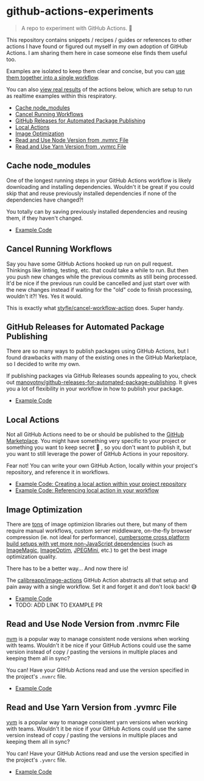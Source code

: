 # github-actions-experiments

> A repo to experiment with GitHub Actions. 🧪

This repository contains snippets / recipes / guides or references to other actions I have found or figured out myself in my own adoption of GitHub Actions. I am sharing them here in case someone else finds them useful too.

Examples are isolated to keep them clear and concise, but you can [use them together into a single workflow](/.github/workflows/test.yml).

You can also [view real results](https://github.com/manovotny/github-actions-experiments/actions) of the actions below, which are setup to run as realtime examples within this respiratory.

-   [Cache node_modules](#cache-node_modules)
-   [Cancel Running Workflows](#cancel-running-workflows)
-   [GitHub Releases for Automated Package Publishing](#github-releases-for-automated-package-publishing)
-   [Local Actions](#local-actions)
-   [Image Optimization](#image-optimization)
-   [Read and Use Node Version from .nvmrc File](#read-and-use-node-version-from-nvmrc-file)
-   [Read and Use Yarn Version from .yvmrc File](#read-and-use-yarn-version-from-yvmrc-file)

## Cache node_modules

One of the longest running steps in your GitHub Actions workflow is likely downloading and installing dependencies. Wouldn't it be great if you could skip that and reuse previously installed dependencies if none of the dependencies have changed?!

You totally can by saving previously installed dependencies and reusing them, if they haven't changed.

-   [Example Code](/.github/workflows/cache-node-modules.yml)

## Cancel Running Workflows

Say you have some GitHub Actions hooked up run on pull request. Thinkings like linting, testing, etc. that could take a while to run. But then you push new changes while the previous commits as still being processed. It'd be nice if the previous run could be cancelled and just start over with the new changes instead if waiting for the "old" code to finish processing, wouldn't it?! Yes. Yes it would.

This is exactly what [styfle/cancel-workflow-action](https://github.com/marketplace/actions/cancel-workflow-action) does. Super handy.

## GitHub Releases for Automated Package Publishing

There are so many ways to publish packages using GitHub Actions, but I found drawbacks with many of the existing ones in the GitHub Marketplace, so I decided to write my own.

If publishing packages via GitHub Releases sounds appealing to you, check out [manovotny/github-releases-for-automated-package-publishing](https://github.com/marketplace/actions/github-releases-for-automated-package-publishing). It gives you a lot of flexibility in your workflow in how to publish your package.

-   [Example Code](/.github/workflows/local-action.yml)

## Local Actions

Not all GitHub Actions need to be or should be published to the [GitHub Marketplace](https://github.com/marketplace). You might have something very specific to your project or something you want to keep secret 🤫 , so you don't want to publish it, but you want to still leverage the power of GitHub Actions in your repository.

Fear not! You can write your own GitHub Action, locally within your project's repository, and reference it in workflows.

-   [Example Code: Creating a local action within your project repository](/.github/actions/local-action)
-   [Example Code: Referencing local action in your workflow](/.github/workflows/local-action.yml)

## Image Optimization

There are [tons](https://www.npmjs.com/search?q=keywords%3Aoptimization%20image) of image optimizion libraries out there, but many of them require manual workflows, custom server middleware, on-the-fly browser compression (ie. not ideal for performance), [cumbersome cross platform build setups with yet more non-JavaScript dependencies](https://github.com/manovotny/manovotny.com/pull/78) (such as [ImageMagic](https://imagemagick.org/index.php), [ImageOptim](https://imageoptim.com/mac), [JPEGMini](https://www.jpegmini.com/), etc.) to get the best image optimization quality.

There has to be a better way... And now there is!

The [calibreapp/image-actions](https://github.com/marketplace/actions/image-actions) GitHub Action abstracts all that setup and pain away with a single workflow. Set it and forget it and don't look back! 😅

-   [Example Code](/.github/workflows/local-action.yml)
-   TODO: ADD LINK TO EXAMPLE PR

## Read and Use Node Version from .nvmrc File

[nvm](https://github.com/nvm-sh/nvm) is a popular way to manage consistent node versions when working with teams. Wouldn't it be nice if your GitHub Actions could use the same version instead of copy / pasting the versions in multiple places and keeping them all in sync?

You can! Have your GitHub Actions read and use the version specified in the project's `.nvmrc` file.

-   [Example Code](/.github/workflows/nvm.yml)

## Read and Use Yarn Version from .yvmrc File

[yvm](https://github.com/nvm-sh/nvm) is a popular way to manage consistent yarn versions when working with teams. Wouldn't it be nice if your GitHub Actions could use the same version instead of copy / pasting the versions in multiple places and keeping them all in sync?

You can! Have your GitHub Actions read and use the version specified in the project's `.yvmrc` file.

-   [Example Code](/.github/workflows/yvm.yml)
